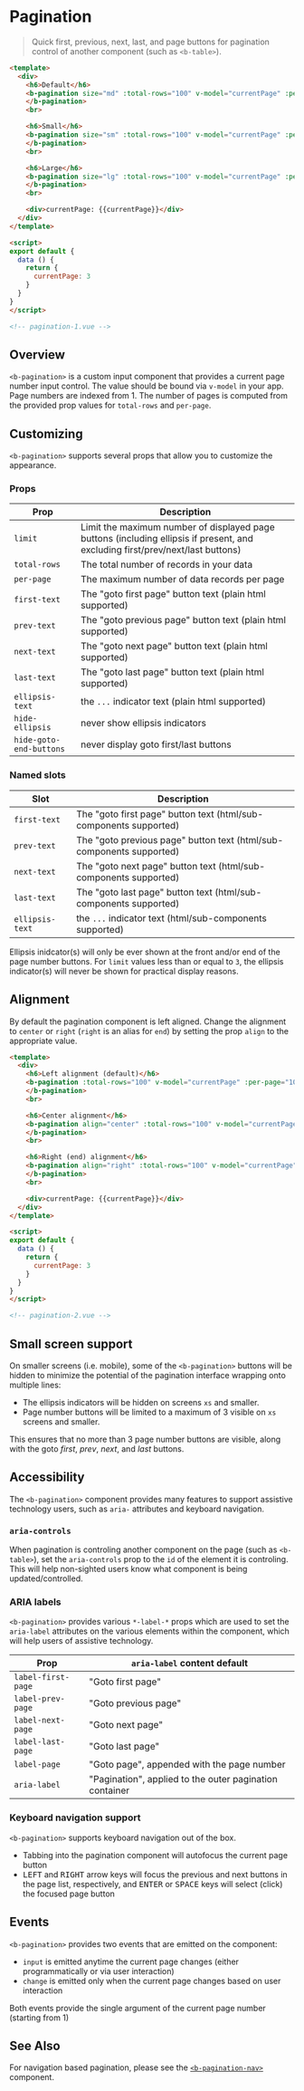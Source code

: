 # Pagination

> Quick first, previous, next, last, and page buttons for pagination control
of another component (such as `<b-table>`).

```html
<template>
  <div>
    <h6>Default</h6>
    <b-pagination size="md" :total-rows="100" v-model="currentPage" :per-page="10">
    </b-pagination>
    <br>

    <h6>Small</h6>
    <b-pagination size="sm" :total-rows="100" v-model="currentPage" :per-page="10">
    </b-pagination>
    <br>

    <h6>Large</h6>
    <b-pagination size="lg" :total-rows="100" v-model="currentPage" :per-page="10">
    </b-pagination>
    <br>

    <div>currentPage: {{currentPage}}</div>
  </div>    
</template>

<script>
export default {
  data () {
    return {
      currentPage: 3
    }
  }
}
</script>

<!-- pagination-1.vue -->
```

## Overview
`<b-pagination>` is a custom input component that provides a current page number
input control. The value should be bound via `v-model` in your app. Page numbers
are indexed from 1. The number of pages is computed from the provided prop
values for `total-rows` and `per-page`.


## Customizing
`<b-pagination>` supports several props that allow you to customize the appearance.

### Props
| Prop | Description
| ---- | -----------
| `limit` | Limit the maximum number of displayed page buttons (including ellipsis if present, and excluding first/prev/next/last buttons)
| `total-rows` | The total number of records in your data
| `per-page` | The maximum number of data records per page
| `first-text` | The "goto first page" button text (plain html supported)
| `prev-text` | The "goto previous page" button text (plain html supported)
| `next-text` | The "goto next page" button text (plain html supported)
| `last-text` | The "goto last page" button text (plain html supported)
| `ellipsis-text` | the `...` indicator text (plain html supported)
| `hide-ellipsis` | never show ellipsis indicators
| `hide-goto-end-buttons` | never display goto first/last buttons


### Named slots
| Slot | Description
|----- | -----------
| `first-text` | The "goto first page" button text (html/sub-components supported)
| `prev-text` | The "goto previous page" button text (html/sub-components supported)
| `next-text` | The "goto next page" button text (html/sub-components supported)
| `last-text` | The "goto last page" button text (html/sub-components supported)
| `ellipsis-text` | the `...` indicator text (html/sub-components supported)


Ellipsis inidcator(s) will only be ever shown at the front and/or end of
the page number buttons. For `limit` values less than or equal to `3`, the ellipsis
indicator(s) will never be shown for practical display reasons.

## Alignment
By default the pagination component is left aligned. Change the alignment to
`center` or `right` (`right` is an alias for `end`) by setting the prop
`align` to the appropriate value.

```html
<template>
  <div>
    <h6>Left alignment (default)</h6>
    <b-pagination :total-rows="100" v-model="currentPage" :per-page="10">
    </b-pagination>
    <br>

    <h6>Center alignment</h6>
    <b-pagination align="center" :total-rows="100" v-model="currentPage" :per-page="10">
    </b-pagination>
    <br>

    <h6>Right (end) alignment</h6>
    <b-pagination align="right" :total-rows="100" v-model="currentPage" :per-page="10">
    </b-pagination>
    <br>

    <div>currentPage: {{currentPage}}</div>
  </div>
</template>

<script>
export default {
  data () {
    return {
      currentPage: 3
    }
  }
}
</script>

<!-- pagination-2.vue -->
```


## Small screen support
On smaller screens (i.e. mobile), some of the `<b-pagination>` buttons will be hidden to
minimize the potential of the pagination interface wrapping onto multiple lines:

- The ellipsis indicators will be hidden on screens `xs` and smaller.
- Page number buttons will be limited to a maximum of 3 visible on `xs` screens and smaller.

This ensures that no more than 3 page number buttons are visible,
along with the goto _first_, _prev_, _next_, and _last_ buttons.


## Accessibility
The `<b-pagination>` component provides many features to support assistive technology users,
such as `aria-` attributes and keyboard navigation.

### `aria-controls`
When pagination is controling another component on the page (such as `<b-table>`), set
the `aria-controls` prop to the `id` of the element it is controling. This will help
non-sighted users know what component is being updated/controlled.


### ARIA labels
`<b-pagination>` provides various `*-label-*` props which are used to set the `aria-label`
attributes on the various elements within the component, which will help users of
assistive technology.

| Prop | `aria-label` content default
| ---- | -----------
| `label-first-page` | "Goto first page"
| `label-prev-page` | "Goto previous page"
| `label-next-page` | "Goto next page"
| `label-last-page` | "Goto last page"
| `label-page` | "Goto page", appended with the page number
| `aria-label` | "Pagination", applied to the outer pagination container

### Keyboard navigation support
`<b-pagination>` supports keyboard navigation out of the box.
- Tabbing into the pagination component will autofocus the current page button
- <kbd>LEFT</kbd> and <kbd>RIGHT</kbd> arrow keys will focus the previous and next buttons in the page
list, respectively, and <kbd>ENTER</kbd> or <kbd>SPACE</kbd> keys will select (click) the focused page button


## Events
`<b-pagination>` provides two events that are emitted on the component:
- `input` is emitted anytime the current page changes (either programmatically or via user interaction)
- `change` is emitted only when the current page changes based on user interaction

Both events provide the single argument of the current page number (starting from 1)

## See Also
For navigation based pagination, please see the [`<b-pagination-nav>`](./pagination-nav)
component.


<!-- Component reference added automatically from component package.json -->
